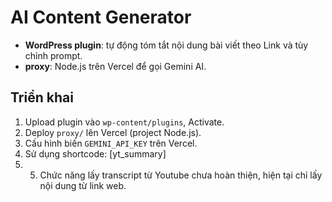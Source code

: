 # AI Content Generator

- **WordPress plugin**: tự động tóm tắt nội dung bài viết theo Link và tùy chỉnh prompt.
- **proxy**: Node.js trên Vercel để gọi Gemini AI.

## Triển khai

1. Upload plugin vào `wp-content/plugins`, Activate.
2. Deploy `proxy/` lên Vercel (project Node.js).
3. Cấu hình biến `GEMINI_API_KEY` trên Vercel.
4. Sử dụng shortcode: [yt_summary]
5. 5. Chức năng lấy transcript từ Youtube chưa hoàn thiện, hiện tại chỉ lấy nội dung từ link web.

